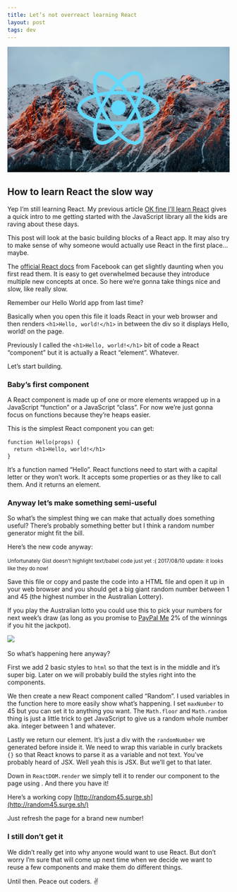 ```yaml
---
title: Let’s not overreact learning React
layout: post
tags: dev
---
```


![](/public/img/react-mountain2.jpeg)

## How to learn React the slow way

Yep I’m still learning React. My previous article [OK fine I’ll learn
React](https://medium.com/front-end-hacking/ok-fine-ill-learn-react-bc2200fa1937)
gives a quick intro to me getting started with the JavaScript library all the
kids are raving about these days.

This post will look at the basic building blocks of a React app. It may also try
to make sense of why someone would actually use React in the first place… maybe.

The [official React
docs](https://facebook.github.io/react/docs/hello-world.html) from Facebook can
get slightly daunting when you first read them. It is easy to get overwhelmed
because they introduce multiple new concepts at once. So here we’re gonna take
things nice and slow, like really slow.

Remember our Hello World app from last time?

<script src="https://gist.github.com/phocks/263f2730720a6ddd474b4da4410088bf.js"></script>

Basically when you open this file it loads React in your web browser and then
renders `<h1>Hello, world!</h1>` in between the  div so it displays Hello, world! on the page.

Previously I called the `<h1>Hello, world!</h1>` bit of code a React “component” but it is actually a
React “element”. Whatever.

Let’s start building.

### Baby’s first component

A React component is made up of one or more elements wrapped up in a JavaScript
“function” or a JavaScript “class”. For now we’re just gonna focus on functions
because they’re heaps easier.

This is the simplest React component you can get:

    function Hello(props) {
      return <h1>Hello, world!</h1>
    }

It’s a function named “Hello”. React functions need to start with a capital
letter or they won’t work. It accepts some properties or  as they like to call
them. And it returns an element.

### Anyway let’s make something semi-useful

So what’s the simplest thing we can make that actually does something useful?
There’s probably something better but I think a random number generator might
fit the bill.

Here’s the new code anyway:

<script src="https://gist.github.com/phocks/68781ef10580971aa4ab1f282be217f7.js"></script>

<small>Unfortunately Gist doesn’t highlight text/babel code just yet :( 2017/08/10 update: it looks like they do now!</small>

Save this file or copy and paste the code into a HTML file and open it up in
your web browser and you should get a big giant random number between 1 and 45
(the highest number in the Australian Lottery).

If you play the Australian lotto you could use this to pick your numbers for
next week’s draw (as long as you promise to [PayPal
Me](https://www.paypal.me/phocks/999999.99) 2% of the winnings if you hit the
jackpot).

![](https://cdn-images-1.medium.com/max/800/1*3AcdLZArhZT4asM7qc7AhQ.png)

So what’s happening here anyway?

First we add 2 basic styles to `html` so that the text is in the middle and it’s super
big. Later on we will probably build the styles right into the components.

We then create a new React component called “Random”. I used variables in the
function here to more easily show what’s happening. I set `maxNumber` to 45 but you can set
it to anything you want. The `Math.floor` and `Math.random` thing is just a little trick to get
JavaScript to give us a random whole number aka. integer between 1 and whatever.

Lastly we return our element. It’s just a div with the `randomNumber` we generated before
inside it. We need to wrap this variable in curly brackets `{}` so that React knows
to parse it as a variable and not text. You’ve probably heard of JSX. Well yeah
this is JSX. But we’ll get to that later.

Down in `ReactDOM.render` we simply tell it to render our component to the page using . And there
you have it!

Here’s a working copy [http://random45.surge.sh](http://random45.surge.sh/)

Just refresh the page for a brand new number!

### I still don’t get it

We didn’t really get into why anyone would want to use React. But don’t worry
I’m sure that will come up next time when we decide we want to reuse a few
components and make them do different things.

Until then. Peace out coders. ✌
